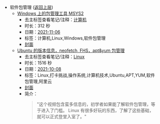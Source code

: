 - 软件包管理 ([返回上层](../))
    - [Windows 上的包管理工具 MSYS2](https://www.bilibili.com/video/BV1jv411M7SW)
        - 去主标签查看笔记/注释：[计算机](../markmap/计算机.html)
        - 时长：312 秒
        - 日期：[2021-11-06](../markmap/202111.html)
        - 标签：计算机,Linux,Windows,软件包管理
        - [封面](http://i0.hdslb.com/bfs/archive/d90af6eff99a1b3ca80c700fe36fb7dc5ac0b922.jpg)
    - [Ubuntu 的版本信息，neofetch, FHS，apt&yum 包管理](https://www.bilibili.com/video/BV1ev411g7zP)
        - 去主标签查看笔记/注释：[Linux](../markmap/Linux.html)
        - 时长：1516 秒
        - 日期：[2021-10-08](../markmap/202110.html)
        - 标签：Linux,打卡挑战,操作系统,计算机技术,Ubuntu,APT,YUM,软件包管理,阿里云
        - [封面](http://i0.hdslb.com/bfs/archive/99e1e3dd8c28fc9e0590ca75ba5c788cfeb1e7fa.jpg)
        - 简介：
            > "这个视频包含蛮多信息的，初学者如果能了解软件包管理，等于进入了门槛。
Linux 有很多好玩的东西，了解了这些基础，就可以正式登堂入室了。"

